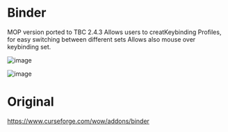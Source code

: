 # Binder
MOP version ported to TBC 2.4.3
Allows users to creatKeybinding Profiles, for easy switching between different sets
Allows also mouse over keybinding set.

![image](https://user-images.githubusercontent.com/47739411/231990542-c11abded-7010-417a-9800-337056c5ffe7.png)

![image](https://user-images.githubusercontent.com/47739411/231990611-e08bf6b0-b2aa-4fd8-b432-d4e82caef2a5.png)

# Original
https://www.curseforge.com/wow/addons/binder
